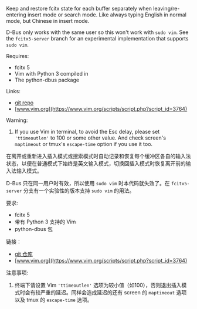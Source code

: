 Keep and restore fcitx state for each buffer separately when leaving/re-entering insert mode or search mode. Like always typing English in normal mode, but Chinese in insert mode.

D-Bus only works with the same user so this won't work with `sudo vim`. See the `fcitx5-server` branch for an experimental implementation that supports `sudo vim`.

Requires:

* fcitx 5
* Vim with Python 3 compiled in
* The python-dbus package

Links:

* [git repo](https://github.com/lilydjwg/fcitx.vim)
* [www.vim.org](https://www.vim.org/scripts/script.php?script_id=3764)

Warning:

1. If you use Vim in terminal, to avoid the Esc delay, please set `'ttimeoutlen'` to 100 or some other value. And check screen's `maptimeout` or tmux's `escape-time` option if you use it too.

在离开或重新进入插入模式或搜索模式时自动记录和恢复每个缓冲区各自的输入法状态，以便在普通模式下始终是英文输入模式，切换回插入模式时恢复离开前的输入法输入模式。

D-Bus 只在同一用户时有效，所以使用 `sudo vim` 时本代码就失效了。在 `fcitx5-server` 分支有一个实验性的版本支持 `sudo vim` 的用法。

要求:

* fcitx 5
* 带有 Python 3 支持的 Vim
* python-dbus 包

链接：

* [git 仓库](https://github.com/lilydjwg/fcitx.vim)
* [www.vim.org](https://www.vim.org/scripts/script.php?script_id=3764)

注意事项:

1. 终端下请设置 Vim `'ttimeoutlen'` 选项为较小值（如100），否则退出插入模式时会有较严重的延迟。同样会造成延迟的还有 screen 的 `maptimeout` 选项以及 tmux 的 `escape-time` 选项。
